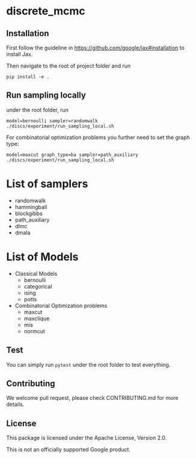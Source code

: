 # discrete_mcmc

## Installation

First follow the guideline in https://github.com/google/jax#installation to
install Jax.

Then navigate to the root of project folder and run

    pip install -e .

## Run sampling locally 

under the root folder, run 

    model=bernoulli sampler=randomwalk ./discs/experiment/run_sampling_local.sh

For combinatorial optimization problems you further need to set the graph type:

    model=maxcut graph_type=ba sampler=path_auxiliary ./discs/experiment/run_sampling_local.sh

# List of samplers
* randomwalk
* hammingball
* blockgibbs
* path_auxiliary
* dlmc
* dmala

# List of Models
* Classical Models
  * bernoulli
  * categorical
  * ising
  * potts
* Combinatorial Optimization problems
  * maxcut
  * maxclique
  * mis
  * normcut

## Test

You can simply run `pytest` under the root folder to test everything.

## Contributing

We welcome pull request, please check CONTRIBUTING.md for more details.


## License
This package is licensed under the Apache License, Version 2.0.

This is not an officially supported Google product.

